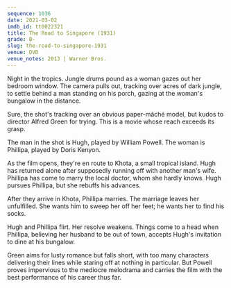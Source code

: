 ```yaml
---
sequence: 1036
date: 2021-03-02
imdb_id: tt0022321
title: The Road to Singapore (1931)
grade: B-
slug: the-road-to-singapore-1931
venue: DVD
venue_notes: 2013 | Warner Bros.
---
```


Night in the tropics. Jungle drums pound as a woman gazes out her bedroom window. The camera pulls out, tracking over acres of dark jungle, to settle behind a man standing on his porch, gazing at the woman's bungalow in the distance.

Sure, the shot's tracking over an obvious paper-mâché model, but kudos to director Alfred Green for trying. This is a movie whose reach exceeds its grasp.

<!-- end -->

The man in the shot is Hugh, played by William Powell. The woman is Phillipa, played by Doris Kenyon.

As the film opens, they're en route to Khota, a small tropical island. Hugh has returned alone after supposedly running off with another man's wife. Phillipa has come to marry the local doctor, whom she hardly knows. Hugh pursues Phillipa, but she rebuffs his advances.

After they arrive in Khota, Phillipa marries. The marriage leaves her unfulfilled. She wants him to sweep her off her feet; he wants her to find his socks.

Hugh and Phillipa flirt. Her resolve weakens. Things come to a head when Phillipa, believing her husband to be out of town, accepts Hugh's invitation to dine at his bungalow.

Green aims for lusty romance but falls short, with too many characters delivering their lines while staring off at nothing in particular. But Powell proves impervious to the mediocre melodrama and carries the film with the best performance of his career thus far.